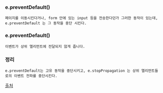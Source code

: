 ### e.preventDefault()

```
페이지를 이동시킨다거나, form 안에 있는 input 등을 전송한다던가 그러한 동작이 있는데, e.preventDefault 는 그 동작을 중단 시킨다.
```

### e.preventDefault()

```
이벤트가 상위 엘리먼트에 전달되지 않게 줍니다.
```

### 정리

```
e.preventDefault는 고유 동작을 중단시키고, e.stopPropagation 는 상위 엘리먼트들로의 이벤트 전파를 중단시킨다.
```

[출처](https://pa-pico.tistory.com/20)

